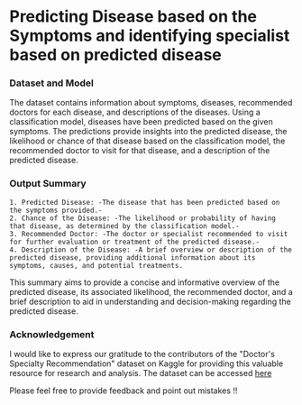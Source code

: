 # Predicting Disease based on the Symptoms and identifying specialist based on predicted disease

### Dataset and Model

The dataset contains information about symptoms, diseases, recommended doctors for each disease, and descriptions of the diseases. Using a classification model, diseases have been predicted based on the given symptoms. The predictions provide insights into the predicted disease, the likelihood or chance of that disease based on the classification model, the recommended doctor to visit for that disease, and a description of the predicted disease.

### Output Summary

    1. Predicted Disease: -The disease that has been predicted based on the symptoms provided.-
    2. Chance of the Disease: -The likelihood or probability of having that disease, as determined by the classification model.-
    3. Recommended Doctor: -The doctor or specialist recommended to visit for further evaluation or treatment of the predicted disease.-
    4. Description of the Disease: -A brief overview or description of the predicted disease, providing additional information about its symptoms, causes, and potential treatments.

This summary aims to provide a concise and informative overview of the predicted disease, its associated likelihood, the recommended doctor, and a brief description to aid in understanding and decision-making regarding the predicted disease.

### Acknowledgement

I would like to express our gratitude to the contributors of the "Doctor's Specialty Recommendation" dataset on Kaggle for providing this valuable resource for research and analysis. The dataset can be accessed [here](https://www.kaggle.com/datasets/ebrahimelgazar/doctor-specialist-recommendation-system)

Please feel free to provide feedback and point out mistakes !!
